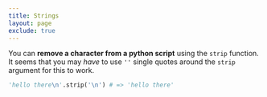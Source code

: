 ```yaml
---
title: Strings
layout: page
exclude: true
---
```


You can **remove a character from a python script** using the `strip` function. It seems that you may *have* to use `''` single quotes around the `strip` argument for this to work.
```python
'hello there\n'.strip('\n') # => 'hello there'
```


<!--stackedit_data:
eyJoaXN0b3J5IjpbLTE0NTcwMTA5MDRdfQ==
-->